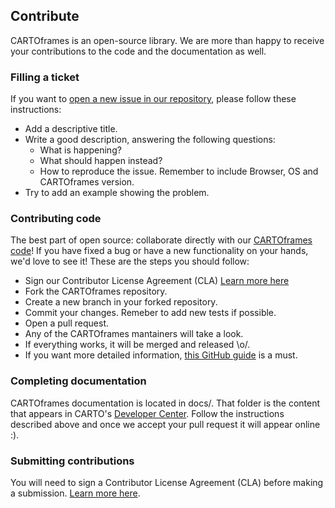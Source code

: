 ## Contribute

CARTOframes is an open-source library. We are more than happy to receive your contributions to the code and the documentation as well.

### Filling a ticket

If you want to [open a new issue in our repository](https://github.com/cartodb/cartoframes/issues/new), please follow these instructions:

- Add a descriptive title.
- Write a good description, answering the following questions:
    - What is happening?
    - What should happen instead?
    - How to reproduce the issue. Remember to include Browser, OS and CARTOframes version.
- Try to add an example showing the problem.

### Contributing code

The best part of open source: collaborate directly with our [CARTOframes code](https://github.com/cartodb/cartoframes)! If you have fixed a bug or have a new functionality on your hands, we'd love to see it! These are the steps you should follow:

- Sign our Contributor License Agreement (CLA) [Learn more here](https://carto.com/contributions/)
- Fork the CARTOframes repository.
- Create a new branch in your forked repository.
- Commit your changes. Remeber to add new tests if possible.
- Open a pull request.
- Any of the CARTOframes mantainers will take a look.
- If everything works, it will be merged and released \o/.
- If you want more detailed information, [this GitHub guide](https://opensource.guide/how-to-contribute/) is a must.

### Completing documentation

CARTOframes documentation is located in docs/. That folder is the content that appears in CARTO's [Developer Center](https://carto.com/developers/cartoframes). Follow the instructions described above and once we accept your pull request it will appear online :).

### Submitting contributions

You will need to sign a Contributor License Agreement (CLA) before making a submission. [Learn more here](https://carto.com/contributions/).
